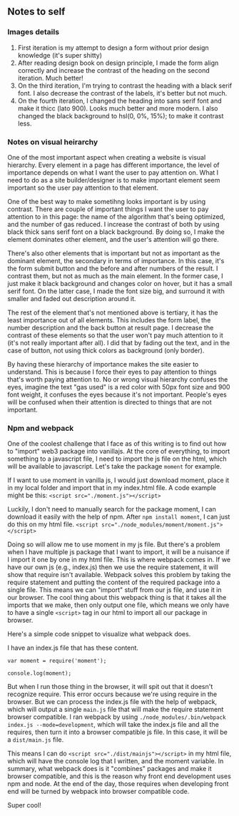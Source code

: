 ## Notes to self
### Images details
1. First iteration is my attempt to design a form without prior design knowledge (it's super shitty)
2. After reading design book on design principle, I made the form align correctly and increase the contrast of the heading on the second iteration. Much better!
3. On the third iteration, I'm trying to contrast the heading with a black serif font. I also decrease the contrast of the labels, it's better but not much.
4. On the fourth iteration, I changed the heading into sans serif font and make it thicc (lato 900). Looks much better and more modern. I also changed the black background to hsl(0, 0%, 15%); to make it contrast less.

### Notes on visual heirarchy
One of the most important aspect when creating a website is visual hierarchy. Every element in a page has different importance, the level of importance depends on what I want the user to pay attention on. What I need to do as a site builder/designer is to make important element seem important so the user pay attention to that element.

One of the best way to make sometihng looks important is by using contrast. There are couple of important things I want the user to pay attention to in this page: the name of the algorithm that's being optimized, and the number of gas reduced. I increase the contrast of both by using black thick sans serif font on a black background. By doing so, I make the element dominates other element, and the user's attention will go there.

There's also other elements that is important but not as important as the dominant element, the secondary in terms of importance. In this case, it's the form submit button and the before and after numbers of the result. I contrast them, but not as much as the main element. In the former case, I just make it black background and changes color on hover, but it has a small serif font. On the latter case, I made the font size big, and surround it with smaller and faded out description around it.

The rest of the element that's not mentioned above is tertiary, it has the least importance out of all elements. This includes the form label, the number description and the back button at result page. I decrease the contrast of these elements so that the user won't pay much attention to it (it's not really important after all). I did that by fading out the text, and in the case of button, not using thick colors as background (only border).

By having these hierarchy of importance makes the site easier to understand. This is because I force their eyes to pay attention to things that's worth paying attention to. No or wrong visual hierarchy confuses the eyes, imagine the text "gas used" is a red color with 50px font size and 900 font weight, it confuses the eyes because it's not important. People's eyes will be confused when their attention is directed to things that are not important.

### Npm and webpack
One of the coolest challenge that I face as of this writing is to find out how to "import" web3 package into vanillajs. At the core of everything, to import something to a javascript file, I need to import the js file on the html, which will be available to javascript. Let's take the package `moment` for example.

If I want to use moment in vanilla js, I would just download moment, place it in my local folder and import that in my index.html file. A code example might be this:
`<script src="./moment.js"></script>`

Luckily, I don't need to manually search for the package moment, I can download it easily with the help of npm. After `npm install moment`, I can just do this on my html file.
`<script src="./node_modules/moment/moment.js"></script>`

Doing so will allow me to use moment in my js file. But there's a problem when I have multiple js package that I want to import, it will be a nuisance if I import it one by one in my html file. This is where webpack comes in. If we have our own js (e.g., index.js) then we use the require statement, it will show that require isn't available. Webpack solves this problem by taking the require statement and putting the content of the required package into a single file. This means we can "import" stuff from our js file, and use it in our browser. The cool thing about this webpack thing is that it takes all the imports that we make, then only output one file, which means we only have to have a single `<script>` tag in our html to import all our package in browser. 

Here's a simple code snippet to visualize what webpack does.

I have an index.js file that has these content.
```
var moment = require('moment');

console.log(moment);
```

But when I run those thing in the browser, it will spit out that it doesn't recognize require. This error occurs because we're using require in the browser. But we can process the index.js file with the help of webpack, which will output a single `main.js` file that will make the require statement browser compatible. I ran webpack by using `./node_modules/.bin/webpack index.js --mode=development`, which will take the index.js file and all the requires, then turn it into a browser compatible js file. In this case, it will be a `dist/main.js` file.

This means I can do
`<script src="./dist/mainjs"></script>` in my html file, which will have the console log that I written, and the moment variable. In summary, what webpack does is it "combines" packages and make it browser compatible, and this is the reason why front end development uses npm and node. At the end of the day, those requires when developing front end will be turned by webpack into browser compatible code.

Super cool!